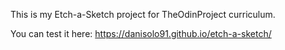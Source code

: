 This is my Etch-a-Sketch project for TheOdinProject curriculum.

You can test it here: https://danisolo91.github.io/etch-a-sketch/